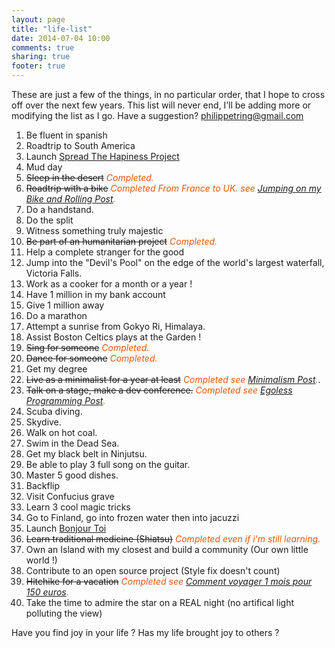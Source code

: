 ```yaml
---
layout: page
title: "life-list"
date: 2014-07-04 10:00
comments: true
sharing: true
footer: true
---
```


These are just a few of the things, in no particular order, that I hope to cross off over the next few years. This list will never end, I’ll be adding more or modifying the list as I go. Have a suggestion?  philippetring@gmail.com

1. Be fluent in spanish
2. Roadtrip to South America
3. Launch [Spread The Hapiness Project](https://spread-hapiness.herokuapp.com/)
4. Mud day
5. <del>Sleep in the desert</del> <em style='color:#ea5707'>Completed.</em>
6. <del>Roadtrip with a bike</del> <em style='color:#ea5707'>Completed From France to UK. see [Jumping on my Bike and Rolling Post](/blog/2014/08/01/jumping-on-my-bike-and-rolling/).</em>
7. Do a handstand.
8. Do the split
9. Witness something truly majestic
10. <del>Be part of an humanitarian project</del> <em style='color:#ea5707'>Completed.</em>
11. Help a complete stranger for the good
12. Jump into the "Devil's Pool" on the edge of the world's largest waterfall, Victoria Falls.
13. Work as a cooker for a month or a year !
14. Have 1 million in my bank account
15. Give 1 million away
16. Do a marathon
17. Attempt a sunrise from Gokyo Ri, Himalaya.
18. Assist Boston Celtics plays at the Garden !
19. <del>Sing for someone</del> <em style='color:#ea5707'>Completed.</em>
20. <del>Dance for someone</del> <em style='color:#ea5707'>Completed.</em>
21. Get my degree
22. <del>Live as a minimalist for a year at least</del> <em style='color:#ea5707'>Completed see [Minimalism Post](/blog/2015/05/16/Minimalisme/).</em>.
23. <del>Talk on a stage, make a dev conference.</del> <em style='color:#ea5707'>Completed see [Egoless Programming Post](/blog/2015/03/04/commandements-pour-programmer-sans-ego/).</em>
24. Scuba diving.
25. Skydive.
26. Walk on hot coal.
27. Swim in the Dead Sea.
28. Get my black belt in Ninjutsu.
29. Be able to play 3 full song on the guitar.
30. Master 5 good dishes.
31. Backflip
32. Visit Confucius grave
33. Learn 3 cool magic tricks
34. Go to Finland, go into frozen water then into jacuzzi
35. Launch [Bonjour Toi](http://bonjourtoi.me)
36. <del>Learn traditional medicine (Shiatsu)</del> <em style='color:#ea5707'>Completed even if i'm still learning.</em>
37. Own an Island with my closest and build a community (Our own little world !)
38. Contribute to an open source project (Style fix doesn't count)
39. <del>Hitchike for a vacation</del> <em style='color:#ea5707'>Completed see [Comment voyager 1 mois pour 150 euros](/blog/2015/05/07/comment-voyager-1-mois-en-espagne-pour-150-euros/).</em>
40. Take the time to admire the star on a REAL night (no artifical light polluting the view)

Have you find joy in your life ?
Has my life brought joy to others  ?
